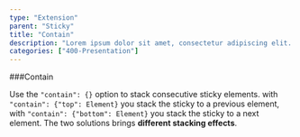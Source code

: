```yaml
---
type: "Extension"
parent: "Sticky"
title: "Contain"
description: "Lorem ipsum dolor sit amet, consectetur adipiscing elit. Nunc tempus laoreet leo sit amet iaculis."
categories: ["400-Presentation"]
---
```


###Contain

Use the `"contain": {}` option to stack consecutive sticky elements. with `"contain": {"top": Element}` you stack the sticky to a previous element, with `"contain": {"bottom": Element}` you stack the sticky to a next element. The two solutions brings **different stacking effects**.

<demo>
  <div class="demo_item" data-iframe="iframe/core/sticky/contain-top">
  </div>
  <div class="demo_item" data-iframe="iframe/core/sticky/contain-bottom">
  </div>
</demo>
